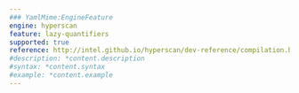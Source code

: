 ```yaml
---
### YamlMime:EngineFeature
engine: hyperscan
feature: lazy-quantifiers
supported: true
reference: http://intel.github.io/hyperscan/dev-reference/compilation.html#pattern-support
#description: *content.description
#syntax: *content.syntax
#example: *content.example
---
```

